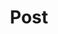 ---
title: Post
layout: collection
permalink: /posts/
collection: posts
entries_layout: grid
classes: wide
---